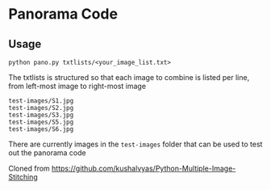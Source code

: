 # Panorama Code

## Usage
`python pano.py txtlists/<your_image_list.txt>`

The txtlists is structured so that each image to combine is listed per line, from left-most image to right-most image

```
test-images/S1.jpg
test-images/S2.jpg
test-images/S3.jpg
test-images/S5.jpg
test-images/S6.jpg
```

There are currently images in the `test-images` folder that can be used to test out the panorama code

Cloned from https://github.com/kushalvyas/Python-Multiple-Image-Stitching
